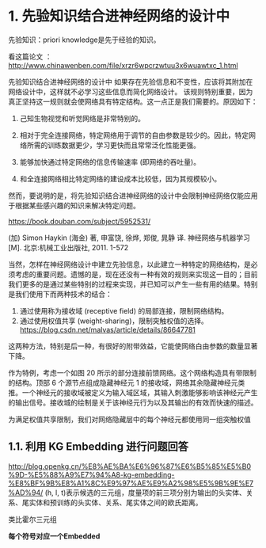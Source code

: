 # 1. 先验知识结合进神经网络的设计中




先验知识：priori knowledge是先于经验的知识。


看这篇论文 ：http://www.chinawenben.com/file/xrzr6wpcrzwtuu3x6wuawtxc_1.html


先验知识结合进神经网络的设计中
如果存在先验信息和不变性，应该将其附加在网络设计中，这样就不必学习这些信息而简化网络设计。
该规则特别重要，因为真正坚持这一规则就会使网络具有特定结构。这一点正是我们需要的。原因如下：

1. 己知生物视觉和听觉网络是非常特别的。

2. 相对于完全连接网络，特定网络用于调节的自由参数是较少的。因此，特定网络所需的训练数据更少，学习更快而且常常泛化性能更强。




3. 能够加快通过特定网络的信息传输速率 (即网络的吞吐量)。


4. 和全连接网络相比特定网络的建设成本比较低，因为其规模较小。

然而，要说明的是，将先验知识结合进神经网络的设计中会限制神经网络仅能应用于根据某些感兴趣的知识来解决特定问题。

https://book.douban.com/subject/5952531/

(加) Simon Haykin (海金) 著, 申富饶, 徐烨, 郑俊, 晁静 译. 神经网络与机器学习[M]. 北京:机械工业出版社, 2011. 1-572


   当然，怎样在神经网络设计中建立先验信息，以此建立一种特定的网络结构，是必须考虑的重要问题。遗憾的是，现在还没有一种有效的规则来实现这一目的；目前我们更多的是通过某些特别的过程来实现，并已知可以产生一些有用的结果。特别是我们使用下而两种技术的结合：
1. 通过使用称为接收域 (receptive field) 的局部连接，限制网络结构。
2. 通过使用权值共享 (weight-sharing)，限制突触权值的选择。 https://blog.csdn.net/malvas/article/details/86647781


这两种方法，特别是后一种，有很好的附带效益，它能使网络白由参数的数量显著下降。


作为特例，考虑一个如图 20 所示的部分连接前馈网络。这个网络构造具有带限制的结构。顶部 6 个源节点组成隐藏神经元 1 的接收域，网络其余隐藏神经元类推。一个神经元的接收域被定义为输入域区域，其输入刺激能够影响该神经元产生的输出信号。接收城的绘制是关于该神经元行为以及其输出的有效而快速的描述。


为满足权值共享限制，我们对网络隐藏层中的每个神经元都使用同一组突触权值



## 1.1. 利用 KG Embedding 进行问题回答
http://blog.openkg.cn/%E8%AE%BA%E6%96%87%E6%B5%85%E5%B0%9D-%E5%88%A9%E7%94%A8-kg-embedding-%E8%BF%9B%E8%A1%8C%E9%97%AE%E9%A2%98%E5%9B%9E%E7%AD%94/
(h, l, t)表示候选的三元组，度量项的前三项分别为输出的头实体、关系、尾实体和预训练的头实体、关系、尾实体之间的欧氏距离。

类比霍尔三元组







**每个符号对应一个Embedded**













